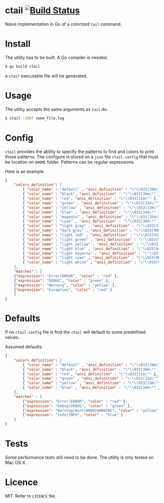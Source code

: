 # ctail [![Build Status](https://travis-ci.org/mgrodrigues/ctail.svg?branch=master)](https://travis-ci.org/mgrodrigues/ctail)

Naive implementation in Go of a colorized `tail` command. 

# Install

The utility has to be built. A Go compiler is needed.

```sh
$ go build ctail
```

a `ctail` executable file will be generated.

# Usage

The utility accepts the same arguments as `tail` do.

```sh
$ ctail -100f some_file.log
```

# Config

`ctail` provides the ability to specify the patterns to find and colors to print those patterns. The configure is stored on a `json` file `ctail.config` that must be location on `$HOME` folder. Patterns can be regular expressions.

Here is an example 

```json
{
    "colors_definition": [ 
        { "color_name" : "default" , "ansi_definition" : "\"\\033[39m\""},
        { "color_name" : "black", "ansi_definition" : "\"\\033[30m\"" },
        { "color_name" : "red", "ansi_definition" : "\"\\033[31m\"" },
        { "color_name" : "green" , "ansi_definition" : "\"\\033[32m\""},
        { "color_name" : "yellow" , "ansi_definition" : "\"\\033[33m\"" },
        { "color_name" : "blue" , "ansi_definition" : "\"\\033[34m\"" },
        { "color_name" : "magenta" , "ansi_definition" : "\"\\033[35m\"" },
        { "color_name" : "cyan" , "ansi_definition" : "\"\\033[36m\"" },
        { "color_name" : "light gray" , "ansi_definition" : "\"\\033[37m\"" },
        { "color_name" : "dark gray" , "ansi_definition" : "\"\\033[90m\"" },
        { "color_name" : "light red" , "ansi_definition" : "\"\\033[91m\"" },
        { "color_name" : "light green" , "ansi_definition" : "\"\\033[92m\"" },
        { "color_name" : "light yellow" , "ansi_definition" : "\"\\033[93m\"" },
        { "color_name" : "light blue" , "ansi_definition" : "\"\\033[94m\"" },
        { "color_name" : "light magenta" , "ansi_definition" : "\"\\033[95m\"" },
        { "color_name" : "light cyan" , "ansi_definition" : "\"\\033[96m\"" },
        { "color_name" : "light white" , "ansi_definition" : "\"\\033[97m\"" }
    ],
    "matches" : [
    {"expression": "Error|ERROR", "color" : "red" },
    {"expression": "DEBUG", "color" : "green" },
    {"expression": "Warning", "color" : "yellow" },
    {"expression": "Exception", "color" : "red" }
    ]
}
```

# Defaults

If no `ctail.config` file is find the `ctail` will default to some predefined values.

Assumed defaults:
```json
{
    "colors_definition": [ 
        { "color_name" : "default" , "ansi_definition" : "\"\\033[39m\""},
        { "color_name" : "black", "ansi_definition" : "\"\\033[30m\"" },
        { "color_name" : "red", "ansi_definition" : "\"\\033[31m\"" },
        { "color_name" : "green" , "ansi_definition" : "\"\\033[32m\""},
        { "color_name" : "yellow" , "ansi_definition" : "\"\\033[33m\"" },
        { "color_name" : "blue" , "ansi_definition" : "\"\\033[34m\"" }
    ],
    "matches" : [
        {"expression": "Error|ERROR", "color" : "red" },
        {"expression": "Debug|DEBUG", "color" : "green" },
        {"expression": "Warning|Warn|WARN|WARNING", "color" : "yellow" },
        {"expression": "Info|INFO", "color" : "blue" }
    ]
}
```

# Tests

Some performance tests still need to be done.
The utility is only tested on Mac OS X.

# Licence

MIT. Refer to `LICENCE` file.
